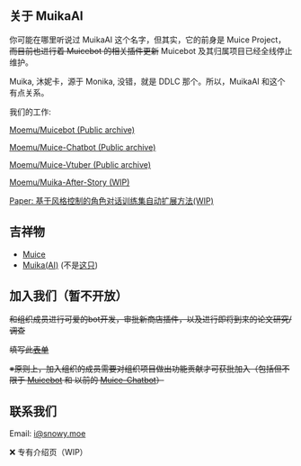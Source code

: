 ## 关于 MuikaAI

你可能在哪里听说过 MuikaAI 这个名字，但其实，它的前身是 Muice Project，~~而目前也进行着 Muicebot 的相关插件更新~~ Muicebot 及其归属项目已经全线停止维护。

Muika, 沐妮卡，源于 Monika, 没错，就是 DDLC 那个。所以，MuikaAI 和这个有点关系。

我们的工作:

[Moemu/Muicebot (Public archive)](https://github.com/Moemu/Muicebot)

[Moemu/Muice-Chatbot (Public archive)](https://github.com/Moemu/Muice-Chatbot)

[Moemu/Muice-Vtuber (Public archive)](https://github.com/Moemu/Muice-Vtuber)

[Moemu/Muika-After-Story (WIP)](https://www.youtube.com/watch?v=dQw4w9WgXcQ)

[Paper: 基于风格控制的角色对话训练集自动扩展方法(WIP)](https://www.youtube.com/watch?v=dQw4w9WgXcQ)

## 吉祥物

- [Muice](https://bot.snowy.moe/about/Muice)
- [Muika(AI)](https://bot.snowy.moe/about/Muika) (不是[这只](https://github.com/Moemu))

## 加入我们（暂不开放）

~~和组织成员进行可爱的bot开发，审批新商店插件，以及进行即将到来的论文研究/调查~~

~~填写此[表单](https://moemu.notion.site/2195d62b854c80438af2c35f2bc86027)~~

~~※原则上，加入组织的成员需要对组织项目做出功能贡献才可获批加入（包括但不限于 [Muicebot](https://github.com/Moemu/MuiceBot/) 和 以前的 [Muice-Chatbot](https://github.com/Moemu/Muice-Chatbot)）~~

## 联系我们

Email: [i@snowy.moe](mailto:i@snowy.moe)

❌ 专有介绍页（WIP）

